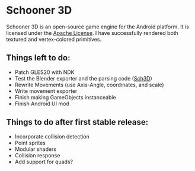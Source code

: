 Schooner 3D
===========

Schooner 3D is an open-source game engine for the Android platform. It is licensed under the [Apache License][]. 
I have successfully rendered both textured and vertex-colored primitives. 

Things left to do:
-----------------

*  Patch GLES20 with NDK
*  Test the Blender exporter and the parsing code ([Sch3D][])
*  Rewrite Movements (use Axis-Angle, coordinates, and scale)
*  Write movement exporter
*  Finish making GameObjects instanceable
*  Finish Android UI mod

Things to do after first stable release:
---------------------------------------

*  Incorporate collision detection
*  Point sprites
*  Modular shaders
*  Collision response
*  Add support for quads?

[Apache License]: www.apache.org/licenses/LICENSE-2.0.html "Apache License v2.0"
[Sch3D]: https://github.com/drmercer/Schooner-3D/blob/master/Schooner%203D/src/com/supermercerbros/gameengine/parsers/Sch3D.java "Sch3D.java"